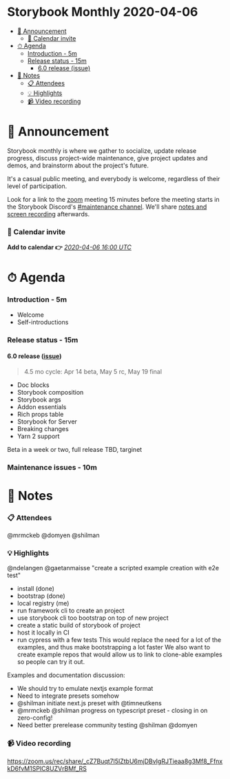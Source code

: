 <h1>Storybook Monthly 2020-04-06</h1>

- [📢 Announcement](#-announcement)
    - [📅 Calendar invite](#-calendar-invite)
- [⏱ Agenda](#-agenda)
    - [Introduction - 5m](#introduction---5m)
    - [Release status - 15m](#release-status---15m)
      - [6.0 release (issue)](#60-release-issue)
- [📝 Notes](#-notes)
    - [📋 Attendees](#-attendees)
    - [💡 Highlights](#-highlights)
    - [📹 Video recording](#-video-recording)

# 📢 Announcement

Storybook monthly is where we gather to socialize, update release progress, discuss project-wide maintenance, give project updates and demos, and brainstorm about the project's future.

It's a casual public meeting, and everybody is welcome, regardless of their level of participation.

Look for a link to the [zoom](https://zoom.us/) meeting 15 minutes before the meeting starts in the Storybook Discord's [#maintenance channel](https://discord.gg/qhAxMgN). We'll share [notes and screen recording](https://github.com/storybookjs/community) afterwards.

### 📅 Calendar invite

**Add to calendar 👉** [_2020-04-06 16:00 UTC_](https://calendar.google.com/event?action=TEMPLATE&tmeid=ZDRsM2g5c3JtOTRlM2dpNWNyZXMxcnRkbWxfMjAyMDAxMDZUMTYwMDAwWiA4ZDB1NzBzbm9zY2ZkOGw2Z2lrNm83M2syMEBn&tmsrc=8d0u70snoscfd8l6gik6o73k20%40group.calendar.google.com&scp=ALL)

# ⏱ Agenda

### Introduction - 5m

- Welcome
- Self-introductions

### Release status - 15m

#### 6.0 release ([issue](https://github.com/storybookjs/storybook/issues/9311))

> 4.5 mo cycle: Apr 14 beta, May 5 rc, May 19 final

- Doc blocks
- Storybook composition
- Storybook args
- Addon essentials
- Rich props table
- Storybook for Server
- Breaking changes
- Yarn 2 support

Beta in a week or two, full release TBD, targinet 

### Maintenance issues - 10m

# 📝 Notes

### 📋 Attendees

@mrmckeb @domyen @shilman

### 💡 Highlights

@ndelangen @gaetanmaisse "create a scripted example creation with e2e test"

- install (done)
- bootstrap (done)
- local registry (me)
- run framework cli to create an project
- use storybook cli too bootstrap on top of new project
- create a static build of storybook of project
- host it locally in CI
- run cypress with a few tests
This would replace the need for a lot of the examples, and thus make bootstrapping a lot faster
We also want to create example repos that would allow us to link to clone-able examples so people can try it out.

Examples and documentation discussion:
- We should try to emulate nextjs example format
- Need to integrate presets somehow
- @shilman initiate next.js preset with @timneutkens
- @mrmckeb @shilman progress on typescript preset - closing in on zero-config!
- Need better prerelease community testing @shilman @domyen

### 📹 Video recording

https://zoom.us/rec/share/_cZ7Buqt7l5IZtbU6mjDBvIgRJTieaa8g3Mf8_FfnxkD6fvM1SPIC8UZVrBMf_RS
